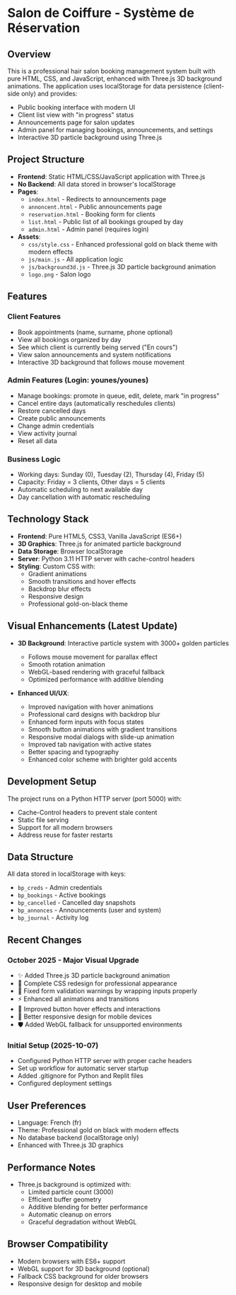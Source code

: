 # Salon de Coiffure - Système de Réservation

## Overview
This is a professional hair salon booking management system built with pure HTML, CSS, and JavaScript, enhanced with Three.js 3D background animations. The application uses localStorage for data persistence (client-side only) and provides:
- Public booking interface with modern UI
- Client list view with "in progress" status
- Announcements page for salon updates
- Admin panel for managing bookings, announcements, and settings
- Interactive 3D particle background using Three.js

## Project Structure
- **Frontend**: Static HTML/CSS/JavaScript application with Three.js
- **No Backend**: All data stored in browser's localStorage
- **Pages**:
  - `index.html` - Redirects to announcements page
  - `annoncent.html` - Public announcements page
  - `reservation.html` - Booking form for clients
  - `list.html` - Public list of all bookings grouped by day
  - `admin.html` - Admin panel (requires login)
- **Assets**:
  - `css/style.css` - Enhanced professional gold on black theme with modern effects
  - `js/main.js` - All application logic
  - `js/background3d.js` - Three.js 3D particle background animation
  - `logo.png` - Salon logo

## Features
### Client Features
- Book appointments (name, surname, phone optional)
- View all bookings organized by day
- See which client is currently being served ("En cours")
- View salon announcements and system notifications
- Interactive 3D background that follows mouse movement

### Admin Features (Login: younes/younes)
- Manage bookings: promote in queue, edit, delete, mark "in progress"
- Cancel entire days (automatically reschedules clients)
- Restore cancelled days
- Create public announcements
- Change admin credentials
- View activity journal
- Reset all data

### Business Logic
- Working days: Sunday (0), Tuesday (2), Thursday (4), Friday (5)
- Capacity: Friday = 3 clients, Other days = 5 clients
- Automatic scheduling to next available day
- Day cancellation with automatic rescheduling

## Technology Stack
- **Frontend**: Pure HTML5, CSS3, Vanilla JavaScript (ES6+)
- **3D Graphics**: Three.js for animated particle background
- **Data Storage**: Browser localStorage
- **Server**: Python 3.11 HTTP server with cache-control headers
- **Styling**: Custom CSS with:
  - Gradient animations
  - Smooth transitions and hover effects
  - Backdrop blur effects
  - Responsive design
  - Professional gold-on-black theme

## Visual Enhancements (Latest Update)
- **3D Background**: Interactive particle system with 3000+ golden particles
  - Follows mouse movement for parallax effect
  - Smooth rotation animation
  - WebGL-based rendering with graceful fallback
  - Optimized performance with additive blending
  
- **Enhanced UI/UX**:
  - Improved navigation with hover animations
  - Professional card designs with backdrop blur
  - Enhanced form inputs with focus states
  - Smooth button animations with gradient transitions
  - Responsive modal dialogs with slide-up animation
  - Improved tab navigation with active states
  - Better spacing and typography
  - Enhanced color scheme with brighter gold accents

## Development Setup
The project runs on a Python HTTP server (port 5000) with:
- Cache-Control headers to prevent stale content
- Static file serving
- Support for all modern browsers
- Address reuse for faster restarts

## Data Structure
All data stored in localStorage with keys:
- `bp_creds` - Admin credentials
- `bp_bookings` - Active bookings
- `bp_cancelled` - Cancelled day snapshots
- `bp_annonces` - Announcements (user and system)
- `bp_journal` - Activity log

## Recent Changes
### October 2025 - Major Visual Upgrade
- ✨ Added Three.js 3D particle background animation
- 🎨 Complete CSS redesign for professional appearance
- 🔧 Fixed form validation warnings by wrapping inputs properly
- ⚡ Enhanced all animations and transitions
- 🎯 Improved button hover effects and interactions
- 📱 Better responsive design for mobile devices
- 🛡️ Added WebGL fallback for unsupported environments

### Initial Setup (2025-10-07)
- Configured Python HTTP server with proper cache headers
- Set up workflow for automatic server startup
- Added .gitignore for Python and Replit files
- Configured deployment settings

## User Preferences
- Language: French (fr)
- Theme: Professional gold on black with modern effects
- No database backend (localStorage only)
- Enhanced with Three.js 3D graphics

## Performance Notes
- Three.js background is optimized with:
  - Limited particle count (3000)
  - Efficient buffer geometry
  - Additive blending for better performance
  - Automatic cleanup on errors
  - Graceful degradation without WebGL
  
## Browser Compatibility
- Modern browsers with ES6+ support
- WebGL support for 3D background (optional)
- Fallback CSS background for older browsers
- Responsive design for desktop and mobile
